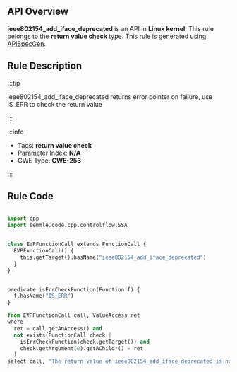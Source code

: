 ---
---


## API Overview
**ieee802154_add_iface_deprecated** is an API in **Linux kernel**. This rule belongs to the **return value check** type. This rule is generated using [APISpecGen](../../tools/APISpecGen).
## Rule Description

:::tip

ieee802154_add_iface_deprecated returns error pointer on failure, use IS_ERR to check the return value

:::

:::info

- Tags: **return value check**
- Parameter Index: **N/A**
- CWE Type: **CWE-253**

:::

## Rule Code
```python

import cpp
import semmle.code.cpp.controlflow.SSA


class EVPFunctionCall extends FunctionCall {
  EVPFunctionCall() {
    this.getTarget().hasName("ieee802154_add_iface_deprecated")
  }
}


predicate isErrCheckFunction(Function f) {
  f.hasName("IS_ERR") 
}

from EVPFunctionCall call, ValueAccess ret
where
  ret = call.getAnAccess() and
  not exists(FunctionCall check |
    isErrCheckFunction(check.getTarget()) and
    check.getArgument(0).getAChild*() = ret
  )
select call, "The return value of ieee802154_add_iface_deprecated is not checked with IS_ERR."
    
```